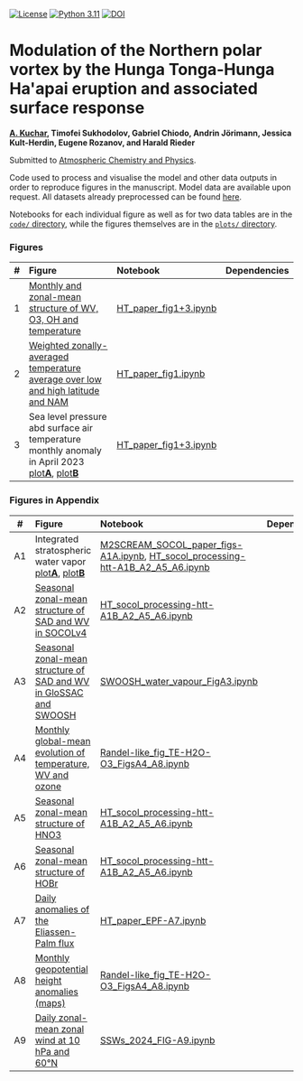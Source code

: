 [![License](https://img.shields.io/badge/License-MIT-yellow.svg)](LICENSE)
[![Python 3.11](https://img.shields.io/badge/Python-3.11-blue)](https://www.python.org/downloads/release/python-31110/)
[![DOI](https://zenodo.org/badge/885428157.svg)](https://doi.org/10.5281/zenodo.14188323)




# Modulation of the Northern polar vortex by the Hunga Tonga-Hunga Ha'apai eruption and associated surface response 

**[A. Kuchar](https://github.com/kuchaale/), Timofei Sukhodolov, Gabriel Chiodo, Andrin Jörimann, Jessica Kult-Herdin,
Eugene Rozanov, and Harald Rieder**

Submitted to [Atmospheric Chemistry and Physics](https://egusphere.copernicus.org/preprints/2024/egusphere-2024-1909/).

Code used to process and visualise the model and other data outputs in order to reproduce figures in the manuscript.
Model data are available upon request. All datasets already preprocessed can be found [here](https://data.mendeley.com/preview/hb3whw3nfr?a=6614a963-645d-4599-b9b7-189866c1b9a9).

Notebooks for each individual figure as well as for two data tables are in the [`code/` directory](code), while the figures themselves are in the [`plots/` directory](plots).

### Figures
|  #  | Figure                                                                                                                                                                                                    | Notebook                                                                              | Dependencies                                                                                                                                                             |
|:---:|:----------------------------------------------------------------------------------------------------------------------------------------------------------------------------------------------------------|:--------------------------------------------------------------------------------------|:-------------------------------------------------------------------------------------------------------------------------------------------------------------------------|
|  1 | [Monthly and zonal-mean structure of WV, O3, OH and temperature](plots/figureout-crop.pdf)                                                                              | [HT_paper_fig1+3.ipynb](code/HT_paper_fig1+3.ipynb)                       |                                                                                                                         |
|  2 | [Weighted zonally-averaged temperature average over low and high latitude and NAM](plots/TE+NAM+EHF_time-evolution_2023-JFMA_FIG2_new.pdf)                                                      | [HT_paper_fig1.ipynb](code/HT_paper_fig2.ipynb)                 |                                                                                                                           |
|  3 | Sea level pressure abd surface air temperature monthly anomaly in April 2023 [plot**A**](plots/psl_map_2023-04_FIG4.pdf), [plot**B**](plots/2t_map_2023-04_FIG4.pdf)                | [HT_paper_fig1+3.ipynb](code/HT_paper_fig1+3.ipynb)|          

### Figures in Appendix
|  #  | Figure                                                                                                                                                                                                    | Notebook                                                                              | Dependencies                                                                                                                                                             |
|:---:|:----------------------------------------------------------------------------------------------------------------------------------------------------------------------------------------------------------|:--------------------------------------------------------------------------------------|:-------------------------------------------------------------------------------------------------------------------------------------------------------------------------|
|  A1 | Integrated stratospheric water vapor [plot**A**](plots/strat_WV_mass_htt-vs-M2SCREAM-vs-nudged_daily_202201-202212_daily.pdf), [plot**B**](plots/strat_WV_mass_htt_decay.pdf)                                                                              | [M2SCREAM_SOCOL_paper_figs-A1A.ipynb](code/M2SCREAM_SOCOL_paper_figs-A1A.ipynb), [HT_socol_processing-htt-A1B_A2_A5_A6.ipynb](code/HT_socol_processing-htt-A1B_A2_A5_A6.ipynb)                       |                                                                                                                         |
|  A2 | [Seasonal zonal-mean structure of SAD and WV in SOCOLv4](plots/SAD+H2O_m_time-evolution-diff_mm_zon-htt-new_globally2.pdf)                                                      | [HT_socol_processing-htt-A1B_A2_A5_A6.ipynb](code/HT_socol_processing-htt-A1B_A2_A5_A6.ipynb)                       |                                                                                                                           |
|  A3 | [Seasonal zonal-mean structure of SAD and WV in GloSSAC and SWOOSH](plots/combinedanomh2oq+SAD_time-evolution-SWOOSHv02.7+GloSSAC_globally.pdf)                | [SWOOSH_water_vapour_FigA3.ipynb](code/SWOOSH_water_vapour_FigA3.ipynb)|  
|  A4 | [Monthly global-mean evolution of temperature, WV and ozone](plots/TE+H2O+O3_time-evolution_globally.pdf)                | [Randel-like_fig_TE-H2O-O3_FigsA4_A8.ipynb](code/Randel-like_fig_TE-H2O-O3_FigsA4_A8.ipynb)|  
|  A5 | [Seasonal zonal-mean structure of HNO3](plots/HNO3_m_time-evolution-diff_mm_zon-htt-new-globally.pdf)                | [HT_socol_processing-htt-A1B_A2_A5_A6.ipynb](code/HT_socol_processing-htt-A1B_A2_A5_A6.ipynb)        |  
|  A6 | [Seasonal zonal-mean structure of HOBr](plots/HOBr_m_time-evolution-diff_mm_zon-htt-new-globally.pdf)                | [HT_socol_processing-htt-A1B_A2_A5_A6.ipynb](code/HT_socol_processing-htt-A1B_A2_A5_A6.ipynb)        |  
|  A7 | [Daily anomalies of the Eliassen-Palm flux](plots/EPFD_plot_2023-March-1-30-nup-crop.pdf)                | [HT_paper_EPF-A7.ipynb](code/HT_paper_EPF-A7.ipynb) |  
|  A8 | [Monthly geopotential height anomalies (maps)](plots/zg_map_2023-04_alaSLP_multi-plevs.pdf)                | [Randel-like_fig_TE-H2O-O3_FigsA4_A8.ipynb](code/Randel-like_fig_TE-H2O-O3_FigsA4_A8.ipynb)|  
|  A9 | [Daily zonal-mean zonal wind at 10 hPa and 60°N](plots/ZMZW60N10hPa_SSWs.pdf)                | [SSWs_2024_FIG-A9.ipynb](code/SSWs_2024_FIG-A9.ipynb)|  



